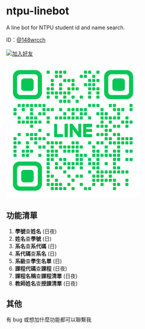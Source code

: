 # ntpu-linebot

A line bot for NTPU student id and name search.

ID：[@148wrcch](https://lin.ee/QiMmPBv)
<br><br>
<a href="https://lin.ee/QiMmPBv">
<img src="https://scdn.line-apps.com/n/line_add_friends/btn/zh-Hant.png" alt="加入好友" height="32">
</a>
<br><br>
![qrcode](/qr_code/M_gainfriends_qr.png)

## 功能清單

1. **學號**查**姓名** (日夜)
2. **姓名**查**學號** (日)
3. **系名**查**系代碼** (日)
4. **系代碼**查**系名** (日)
5. **系級**查**學生名單** (日)
6. **課程代碼**查**課程** (日夜)
7. **課程名稱**查**課程清單** (日夜)
8. **教師姓名**查**授課清單** (日夜)

## 其他

有 bug 或想加什麼功能都可以聯繫我
